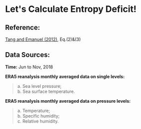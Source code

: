 # Let's Calculate Entropy Deficit!
## Reference: 
[Tang and Emanuel (2012)](https://journals.ametsoc.org/doi/full/10.1175/BAMS-D-11-00165.1), Eq.(2)&(3)

## Data Sources:
**Time:** Jun to Nov, 2018

**ERA5 reanalysis monthly averaged data on single levels:** <br>
>a. Sea level pressure; <br>
>b. Sea surface temperature.

**ERA5 reanalysis monthly averaged data on pressure levels:** <br>
>a. Temperature; <br>
>b. Specific humidity;<br>
>c. Relative humidity.
